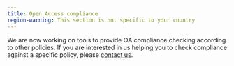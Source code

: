 ```yaml
---
title: Open Access compliance
region-warning: This section is not specific to your country
---
```


We are now working on tools to provide OA compliance checking according to other policies. If you are interested in us helping
you to check compliance against a specific policy, please [contact us](https://core.ac.uk/about#contact).

